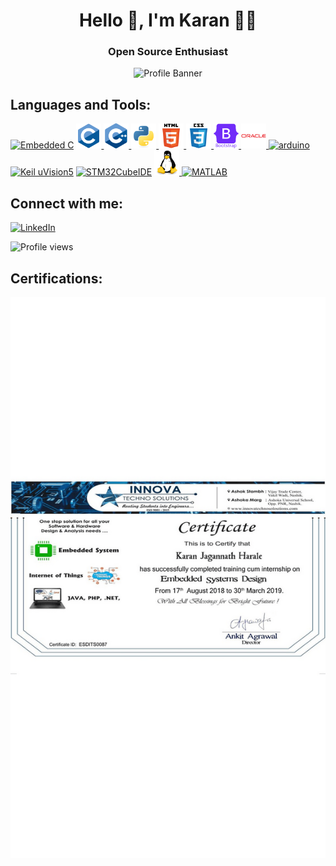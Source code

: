 <div align="center">

# Hello 👋, I'm Karan 👨‍🎓
### Open Source Enthusiast

![Profile Banner](https://repository-images.githubusercontent.com/462900780/0a10af70-6cbf-46df-9071-0ff586a3b1d6)


</div>

## Languages and Tools:
<a href="https://www.yoursite.com/embedded-c-tutorial" target="_blank" rel="noreferrer"><img src="https://www.chetu.com/img/on-demand-developers/embedded-c/logo/embeded-c.png" alt="Embedded C" width="40" height="40"/></a>
<a href="https://www.cprogramming.com/" target="_blank" rel="noreferrer"><img src="https://raw.githubusercontent.com/devicons/devicon/master/icons/c/c-original.svg" alt="c" width="40" height="40"/> </a>
<a href="https://www.w3schools.com/cpp/" target="_blank" rel="noreferrer"><img src="https://raw.githubusercontent.com/devicons/devicon/master/icons/cplusplus/cplusplus-original.svg" alt="cplusplus" width="40" height="40"/> </a>
<a href="https://www.python.org" target="_blank" rel="noreferrer"><img src="https://raw.githubusercontent.com/devicons/devicon/master/icons/python/python-original.svg" alt="python" width="40" height="40"/> </a>
<a href="https://www.w3.org/html/" target="_blank" rel="noreferrer"><img src="https://raw.githubusercontent.com/devicons/devicon/master/icons/html5/html5-original-wordmark.svg" alt="html5" width="40" height="40"/> </a>
<a href="https://www.w3schools.com/css/" target="_blank" rel="noreferrer"><img src="https://raw.githubusercontent.com/devicons/devicon/master/icons/css3/css3-original-wordmark.svg" alt="css3" width="40" height="40"/> </a>
<a href="https://getbootstrap.com" target="_blank" rel="noreferrer"><img src="https://raw.githubusercontent.com/devicons/devicon/master/icons/bootstrap/bootstrap-plain-wordmark.svg" alt="bootstrap" width="40" height="40"/> </a>
<a href="https://www.oracle.com/" target="_blank" rel="noreferrer"><img src="https://raw.githubusercontent.com/devicons/devicon/master/icons/oracle/oracle-original.svg" alt="oracle" width="40" height="40"/> </a>
<a href="https://www.arduino.cc/" target="_blank" rel="noreferrer"><img src="https://cdn.worldvectorlogo.com/logos/arduino-1.svg" alt="arduino" width="40" height="40"/></a>
<a href="https://www.keil.com/arm/uvision/" target="_blank" rel="noreferrer"><img src="https://encrypted-tbn0.gstatic.com/images?q=tbn:ANd9GcQmRQV_afbRPUTbD-LV5ZXZCLtPzFsdLGcx0Ws2dkYo&s" alt="Keil uVision5" width="100" height="40"/></a>
<a href="https://www.st.com/en/development-tools/stm32cubeide.html" target="_blank" rel="noreferrer"><img src="https://p7.hiclipart.com/preview/108/116/857/stmicroelectronics-stm32-software-development-kit-sensor-usb.jpg" alt="STM32CubeIDE" width="40" height="40"/></a>
<a href="https://www.linux.org/" target="_blank" rel="noreferrer"><img src="https://raw.githubusercontent.com/devicons/devicon/master/icons/linux/linux-original.svg" alt="linux" width="40" height="40"/> </a>
<a href="https://www.mathworks.com/products/matlab.html" target="_blank" rel="noreferrer"><img src="https://www.mathworks.com/matlabcentral/communitycontests/uploaded_files/6323/image.png" alt="MATLAB" width="40" height="40"/></a>

## Connect with me:
<a href="https://www.linkedin.com/in/karan-harale/" target="_blank"><img src="https://raw.githubusercontent.com/rahuldkjain/github-profile-readme-generator/master/src/images/icons/Social/linked-in-alt.svg" alt="LinkedIn" height="30" width="40" /></a>



![Profile views](https://komarev.com/ghpvc/?username=karan-harale&label=Profile%20views&color=0e75b6&style=flat)


## Certifications:
<div align="center" width="400" height="200">
  
 ![Slider GIF](https://github.com/Karan-Harale/Certifications/blob/main/gif.gif)

</div>
